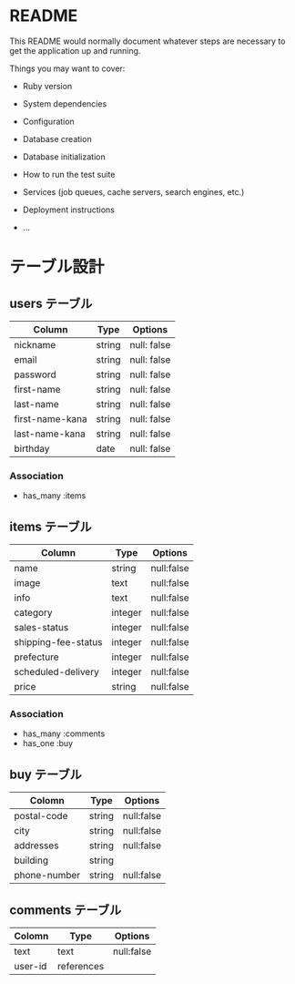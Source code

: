 # README

This README would normally document whatever steps are necessary to get the
application up and running.

Things you may want to cover:

* Ruby version

* System dependencies

* Configuration

* Database creation

* Database initialization

* How to run the test suite

* Services (job queues, cache servers, search engines, etc.)

* Deployment instructions

* ...

# テーブル設計

## users テーブル

| Column          | Type   | Options      |
| --------------- | ------ | ------------ |
| nickname        | string | null: false  |
| email           | string | null: false  |
| password        | string | null: false  |
| first-name      | string | null: false  |
| last-name       | string | null: false  |
| first-name-kana | string | null: false  |
| last-name-kana  | string | null: false  |
| birthday        | date   | null: false  |

### Association

- has_many :items

## items テーブル

| Column              | Type       | Options      |
| ------------------- | ---------- | ------------ |
| name                | string     | null:false   |
| image               | text       | null:false   |
| info                | text       | null:false   |
| category            | integer    | null:false   |
| sales-status        | integer    | null:false   |
| shipping-fee-status | integer    | null:false   |
| prefecture          | integer    | null:false   |
| scheduled-delivery  | integer    | null:false   |
| price               | string     | null:false   |

### Association

- has_many :comments
- has_one :buy

## buy テーブル

| Colomn         | Type       | Options    |
| -------------- | ---------- | ---------- |
| postal-code    | string     | null:false |
| city           | string     | null:false |
| addresses      | string     | null:false |
| building       | string     |            |
| phone-number   | string     | null:false |

## comments テーブル

| Colomn  | Type       | Options    |
| ------- | ---------- | ---------- |
| text    | text       | null:false |
| user-id | references |            |